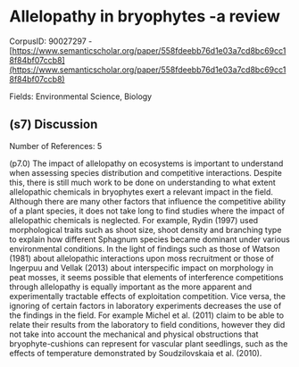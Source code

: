 # Allelopathy in bryophytes -a review

CorpusID: 90027297 - [https://www.semanticscholar.org/paper/558fdeebb76d1e03a7cd8bc69cc18f84bf07ccb8](https://www.semanticscholar.org/paper/558fdeebb76d1e03a7cd8bc69cc18f84bf07ccb8)

Fields: Environmental Science, Biology

## (s7) Discussion
Number of References: 5

(p7.0) The impact of allelopathy on ecosystems is important to understand when assessing species distribution and competitive interactions. Despite this, there is still much work to be done on understanding to what extent allelopathic chemicals in bryophytes exert a relevant impact in the field. Although there are many other factors that influence the competitive ability of a plant species, it does not take long to find studies where the impact of allelopathic chemicals is neglected. For example, Rydin (1997) used morphological traits such as shoot size, shoot density and branching type to explain how different Sphagnum species became dominant under various environmental conditions. In the light of findings such as those of Watson (1981) about allelopathic interactions upon moss recruitment or those of Ingerpuu and Vellak (2013) about interspecific impact on morphology in peat mosses, it seems possible that elements of interference competitions through allelopathy is equally important as the more apparent and experimentally tractable effects of exploitation competition. Vice versa, the ignoring of certain factors in laboratory experiments decreases the use of the findings in the field. For example Michel et al. (2011) claim to be able to relate their results from the laboratory to field conditions, however they did not take into account the mechanical and physical obstructions that bryophyte-cushions can represent for vascular plant seedlings, such as the effects of temperature demonstrated by Soudzilovskaia et al. (2010).
